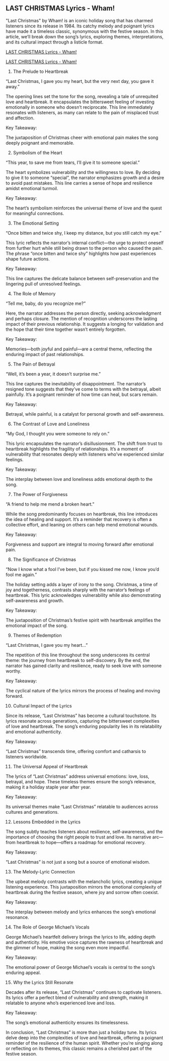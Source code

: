 ## LAST CHRISTMAS Lyrics - Wham!

"Last Christmas" by Wham! is an iconic holiday song that has charmed listeners since its release in 1984. Its catchy melody and poignant lyrics have made it a timeless classic, synonymous with the festive season. In this article, we’ll break down the song’s lyrics, exploring themes, interpretations, and its cultural impact through a listicle format.

[ LAST CHRISTMAS Lyrics - Wham! ](https://shortx.today/lyrics)

[ LAST CHRISTMAS Lyrics - Wham! ](https://shortx.today/lyrics)

1. The Prelude to Heartbreak

“Last Christmas, I gave you my heart, but the very next day, you gave it away.”

The opening lines set the tone for the song, revealing a tale of unrequited love and heartbreak. It encapsulates the bittersweet feeling of investing emotionally in someone who doesn’t reciprocate. This line immediately resonates with listeners, as many can relate to the pain of misplaced trust and affection.

Key Takeaway:

The juxtaposition of Christmas cheer with emotional pain makes the song deeply poignant and memorable.

2. Symbolism of the Heart

“This year, to save me from tears, I’ll give it to someone special.”

The heart symbolizes vulnerability and the willingness to love. By deciding to give it to someone “special”, the narrator emphasizes growth and a desire to avoid past mistakes. This line carries a sense of hope and resilience amidst emotional turmoil.

Key Takeaway:

The heart’s symbolism reinforces the universal theme of love and the quest for meaningful connections.

3. The Emotional Setting

“Once bitten and twice shy, I keep my distance, but you still catch my eye.”

This lyric reflects the narrator’s internal conflict—the urge to protect oneself from further hurt while still being drawn to the person who caused the pain. The phrase “once bitten and twice shy” highlights how past experiences shape future actions.

Key Takeaway:

This line captures the delicate balance between self-preservation and the lingering pull of unresolved feelings.

4. The Role of Memory

“Tell me, baby, do you recognize me?”

Here, the narrator addresses the person directly, seeking acknowledgment and perhaps closure. The mention of recognition underscores the lasting impact of their previous relationship. It suggests a longing for validation and the hope that their time together wasn’t entirely forgotten.

Key Takeaway:

Memories—both joyful and painful—are a central theme, reflecting the enduring impact of past relationships.

5. The Pain of Betrayal

“Well, it’s been a year, it doesn’t surprise me.”

This line captures the inevitability of disappointment. The narrator’s resigned tone suggests that they’ve come to terms with the betrayal, albeit painfully. It’s a poignant reminder of how time can heal, but scars remain.

Key Takeaway:

Betrayal, while painful, is a catalyst for personal growth and self-awareness.

6. The Contrast of Love and Loneliness

“My God, I thought you were someone to rely on.”

This lyric encapsulates the narrator’s disillusionment. The shift from trust to heartbreak highlights the fragility of relationships. It’s a moment of vulnerability that resonates deeply with listeners who’ve experienced similar feelings.

Key Takeaway:

The interplay between love and loneliness adds emotional depth to the song.

7. The Power of Forgiveness

“A friend to help me mend a broken heart.”

While the song predominantly focuses on heartbreak, this line introduces the idea of healing and support. It’s a reminder that recovery is often a collective effort, and leaning on others can help mend emotional wounds.

Key Takeaway:

Forgiveness and support are integral to moving forward after emotional pain.

8. The Significance of Christmas

“Now I know what a fool I’ve been, but if you kissed me now, I know you’d fool me again.”

The holiday setting adds a layer of irony to the song. Christmas, a time of joy and togetherness, contrasts sharply with the narrator’s feelings of heartbreak. This lyric acknowledges vulnerability while also demonstrating self-awareness and growth.

Key Takeaway:

The juxtaposition of Christmas’s festive spirit with heartbreak amplifies the emotional impact of the song.

9. Themes of Redemption

“Last Christmas, I gave you my heart...”

The repetition of this line throughout the song underscores its central theme: the journey from heartbreak to self-discovery. By the end, the narrator has gained clarity and resilience, ready to seek love with someone worthy.

Key Takeaway:

The cyclical nature of the lyrics mirrors the process of healing and moving forward.

10. Cultural Impact of the Lyrics

Since its release, “Last Christmas” has become a cultural touchstone. Its lyrics resonate across generations, capturing the bittersweet complexities of love and heartbreak. The song’s enduring popularity lies in its relatability and emotional authenticity.

Key Takeaway:

“Last Christmas” transcends time, offering comfort and catharsis to listeners worldwide.

11. The Universal Appeal of Heartbreak

The lyrics of “Last Christmas” address universal emotions: love, loss, betrayal, and hope. These timeless themes ensure the song’s relevance, making it a holiday staple year after year.

Key Takeaway:

Its universal themes make “Last Christmas” relatable to audiences across cultures and generations.

12. Lessons Embedded in the Lyrics

The song subtly teaches listeners about resilience, self-awareness, and the importance of choosing the right people to trust and love. Its narrative arc—from heartbreak to hope—offers a roadmap for emotional recovery.

Key Takeaway:

“Last Christmas” is not just a song but a source of emotional wisdom.

13. The Melody-Lyric Connection

The upbeat melody contrasts with the melancholic lyrics, creating a unique listening experience. This juxtaposition mirrors the emotional complexity of heartbreak during the festive season, where joy and sorrow often coexist.

Key Takeaway:

The interplay between melody and lyrics enhances the song’s emotional resonance.

14. The Role of George Michael’s Vocals

George Michael’s heartfelt delivery brings the lyrics to life, adding depth and authenticity. His emotive voice captures the rawness of heartbreak and the glimmer of hope, making the song even more impactful.

Key Takeaway:

The emotional power of George Michael’s vocals is central to the song’s enduring appeal.

15. Why the Lyrics Still Resonate

Decades after its release, “Last Christmas” continues to captivate listeners. Its lyrics offer a perfect blend of vulnerability and strength, making it relatable to anyone who’s experienced love and loss.

Key Takeaway:

The song’s emotional authenticity ensures its timelessness.

In conclusion, “Last Christmas” is more than just a holiday tune. Its lyrics delve deep into the complexities of love and heartbreak, offering a poignant reminder of the resilience of the human spirit. Whether you’re singing along or reflecting on its themes, this classic remains a cherished part of the festive season.
